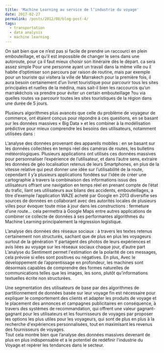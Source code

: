 ```yaml
---
title: 'Machine Learning au service de l’industrie du voyage'
date: 2017-02-27
permalink: /posts/2012/08/blog-post-4/
tags:
  - transportation
  - data analysis
  - machine learning
---
```


  On sait bien que ce n’est pas si facile de prendre un raccourci en plein embouteillage, et qu’il est impossible de changer le sens dans une autoroute, pour ça il faut mieux choisir son itinéraire dès le départ. ca sera assez simple Pour une personne ayant un travail dans la même ville ou il habite d’optimiser son parcours par raison de routine, mais par exemple pour un touriste qui visitera la ville de Marrakech pour la première fois, il aura besoin certainement d’un livret touristique pour parcourir tous les sites principales et ruelles de la médina, mais sait-il bien les raccourcis qu’un marrakéchois va prendre pour éviter un certain embouteillage ?ou via quelles routes va parcourir toutes les sites touristiques de la région dans une durée de 5 jours.  

Plusieurs algorithmes plus avancés que celle du problème de voyageur de commerce, ont étaient conçus pour répondre à ces questions, en se basant sur les données massives « Big Data » et les combiner à la modélisation prédictive pour mieux comprendre les besoins des utilisateurs, notamment utilisées dans :  

L’analyse des données provenant des appareils mobiles : en se basant sur les données collectées en temps réel des caméras de routes, les bulletins météorologiques. Plusieurs applications ont utilisés ces données massives pour personnaliser l’expérience de l’utilisateur, et dans l’autre sens, extraire les  données de géo localisation retenus de leurs Smartphones, en plus de la vitesse relative qui peut donner une idée sur l’utilisabilité de la route, cependant il y’a plusieurs applications fondées sur l’idée de créer une cartographie à travers la combinaison des informations issus des utilisateurs offrant une navigation en temps réel en prenant compte de l’état du trafic, liant ses utilisateurs aux bilans des accidents, embouteillages, a titre d’exemple l’application WAZE acheté par Google en 2013 diversifie ses sources de données en collaborant avec des autorités locales de plusieurs villes pour évoquer toute mise à jour dans les constructions : fermeture d’une route… cela permettra à Google Maps entre autres applications  de combiner ce collecte de données à ses performantes algorithmes du Machine Learning principalement la régression logistique.  

L’analyse des données des réseaux sociaux : à travers les textes retenus certainement non structurés, sachant que de plus en plus les voyageurs surtout de la génération Y partagent des photos de leurs expériences et avis liées au voyage sur les réseaux sociaux chaque jour, d’autre part L’analyse du Sentiment permet l'estimation de la polarité de ces messages, cela prévoie si elles sont positives ou négatives. En plus, Avec le développement de l’apprentissage en profondeur, les machines sont désormais capables de comprendre des formes naturelles de communications telles que les images, les sons, plutôt qu’informations textuelles écrite non structurées.  

Une segmentation des utilisateurs de base par des algorithmes de partitionnement de données basée sur leur voyage fin est nécessaire pour expliquer le comportement des clients et adapter les produits de voyage et le placement  des annonces  et campagnes publicitaires en conséquence, à travers des systèmes de recommandation, qui offrent une valeur gagnant-gagnant pour les utilisateurs et les fournisseurs de voyages par proposer les options les plus utiles pour les voyageurs, qui sont de plus en plus à la recherche d'expériences personnalisées, tout en maximisant les revenus des fournisseurs de voyages.  
Tout cela montre bien que l’analyse des données massives devenant de plus en plus indispensable et a le potentiel de redéfinir l'industrie du Voyage.et repérer les tendances dans le secteur.
